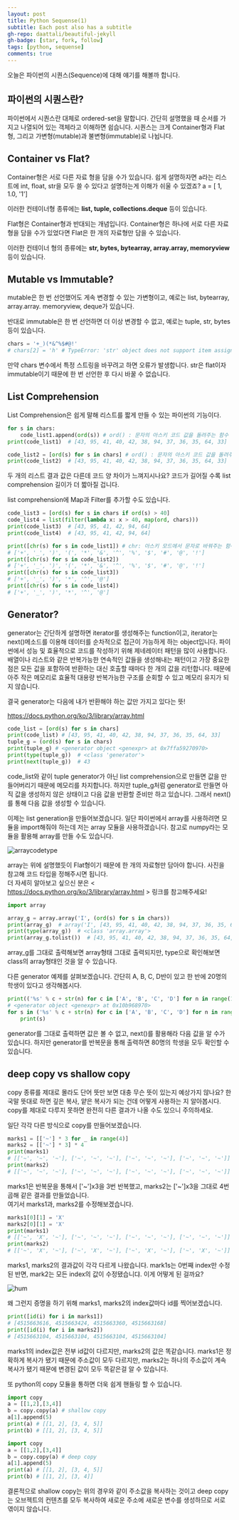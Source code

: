 ```yaml
---
layout: post
title: Python Sequense(1)
subtitle: Each post also has a subtitle
gh-repo: daattali/beautiful-jekyll
gh-badge: [star, fork, follow]
tags: [python, sequense]
comments: true
---
```


오늘은 파이썬의 시퀀스(Sequence)에 대해 얘기를 해볼까 합니다.

## 파이썬의 시퀀스란?

파이썬에서 시퀀스란 대체로 ordered-set을 말합니다. 간단히 설명했을 때 순서를 가지고 나열되어 있는 객체라고 이해하면 쉽습니다. 시퀀스는 크게 Container형과 Flat형, 그리고 가변형(mutable)과 불변형(immutable)로 나뉩니다.

## Container vs Flat?

Container형은 서로 다른 자료 형을 담을 수가 있습니다. 쉽게 설명하자면 a라는 리스트에 int, float, str을 모두 쓸 수 있다고 설명하는게 이해가 쉬울 수 있겠죠?
a = [ 1, 1.0, '1']

이러한 컨테이너형 종류에는 **list, tuple, collections.deque** 등이 있습니다.

Flat형은 Container형과 반대되는 개념입니다. Container형은 하나에 서로 다른 자료 형을 담을 수가 있었다면 Flat은 한 개의 자료형만 담을 수 있습니다.

이러한 컨테이너 형의 종류에는 **str, bytes, bytearray, array.array, memoryview** 등이 있습니다.

## Mutable vs Immutable?

mutable은 한 번 선언했어도 게속 변경할 수 있는 가변형이고, 예로는 list, bytearray, array.array. memoryview, deque가 있습니다.

반대로 immutable은 한 번 선언하면 더 이상 변경할 수 없고, 예로는 tuple, str, bytes 등이 있습니다.

```python
chars = '+_)(*&^%$#@!'
# chars[2] = 'h' # TypeError: 'str' object does not support item assignment
```

만약 chars 변수에서 특정 스트링을 바꾸려고 하면 오류가 발생합니다. str은 flat이자 immutable이기 때문에 한 번 선언한 후 다시 바꿀 수 없습니다.

## List Comprehension

List Comprehension은 쉽게 말해 리스트를 짧게 만들 수 있는 파이썬의 기능이다.

```python
for s in chars:
    code_list1.append(ord(s)) # ord() : 문자의 아스키 코드 값을 돌려주는 함수
print(code_list1)  # [43, 95, 41, 40, 42, 38, 94, 37, 36, 35, 64, 33]
```

```python
code_list2 = [ord(s) for s in chars] # ord() : 문자의 아스키 코드 값을 돌려주는 함수
print(code_list2)  # [43, 95, 41, 40, 42, 38, 94, 37, 36, 35, 64, 33]
```

두 개의 리스트 결과 값은 다른데 코드 양 차이가 느껴지시나요? 코드가 길어질 수록 list comprehension 길이가 더 짧아질 겁니다.

list comprehension에 Map과 Filter를 추가할 수도 있습니다.

```python
code_list3 = [ord(s) for s in chars if ord(s) > 40]
code_list4 = list(filter(lambda x: x > 40, map(ord, chars)))
print(code_list3)  # [43, 95, 41, 42, 94, 64]
print(code_list4)  # [43, 95, 41, 42, 94, 64]
```

```python
print([chr(s) for s in code_list1]) # chr: 아스키 모드에서 문자로 바꿔주는 함수
# ['+', '_', ')', '(', '*', '&', '^', '%', '$', '#', '@', '!']
print([chr(s) for s in code_list2])
# ['+', '_', ')', '(', '*', '&', '^', '%', '$', '#', '@', '!']
print([chr(s) for s in code_list3])
# ['+', '_', ')', '*', '^', '@']
print([chr(s) for s in code_list4])
# ['+', '_', ')', '*', '^', '@']
```

## Generator?

generator는 간단하게 설명하면 iterator를 생성해주는 function이고, iterator는 next()메소드를 이용해 데이터를 순차적으로 접근이 가능하게 하는 object입니다. 파이썬에서 성능 및 효율적으로 코드를 작성하기 위해 제네레이터 패턴을 많이 사용합니다. 배열이나 리스트와 같은 반복가능한 연속적인 값들을 생성해내는 패턴이고 가장 중요한 점은 모든 값을 포함하여 반환하는 대신 호출할 때마다 한 개의 값을 리턴합니다. 때문에 아주 작은 메모리로 효율적 대용량 반복가능한 구조를 순회할 수 있고 메모리 유지가 되지 않습니다.

결국 generator는 다음에 내가 반환해야 하는 값만 가지고 있다는 뜻!

https://docs.python.org/ko/3/library/array.html

```python
code_list = [ord(s) for s in chars]
print(code_list) # [43, 95, 41, 40, 42, 38, 94, 37, 36, 35, 64, 33]
tuple_g = (ord(s) for s in chars)
print(tuple_g) # <generator object <genexpr> at 0x7ffa59270970>
print(type(tuple_g))  # <class 'generator'>
print(next(tuple_g))  # 43
```

code_list와 같이 tuple generator가 아닌 list comprehension으로 만들면 값을 만들어버리기 때문에 메모리를 차지합니다. 하지만 tuple_g처럼 generator로 만들면 아직 값을 생성하지 않은 상태이고 다음 값을 반환할 준비만 하고 있습니다. 그래서 next()를 통해 다음 값을 생성할 수 있습니다.

이제는 list generation을 만들어보겠습니다. 일단 파이썬에서 array를 사용하려면 모듈을 import해줘야 하는데 저는 array 모듈을 사용하겠습니다. 참고로 numpy라는 모듈을 활용해 array를 만들 수도 있습니다.

![arraycodetype](../assets/img/array_code_type.png)

array는 위에 설명했듯이 Flat형이기 때문에 한 개의 자료형만 담아야 합니다. 사진을 참고해 코드 타입을 정해주시면 됩니다.  
더 자세히 알아보고 싶으신 분은 < https://docs.python.org/ko/3/library/array.html > 링크를 참고해주세요!

```python
import array

array_g = array.array('I', (ord(s) for s in chars))
print(array_g)  # array('I', [43, 95, 41, 40, 42, 38, 94, 37, 36, 35, 64, 33])
print(type(array_g))  # <class 'array.array'>
print(array_g.tolist())  # [43, 95, 41, 40, 42, 38, 94, 37, 36, 35, 64, 33]
```

array_g를 그대로 출력해보면 array형태 그대로 출력되지만, type으로 확인해보면 class의 array형태인 것을 알 수 있습니다.

다른 generator 예제를 살펴보겠습니다. 간단히 A, B, C, D반이 있고 한 반에 20명의 학생이 있다고 생각해봅시다.

```python
print(('%s' % c + str(n) for c in ['A', 'B', 'C', 'D'] for n in range(1, 21)))
# <generator object <genexpr> at 0x10b968970>
for s in ('%s' % c + str(n) for c in ['A', 'B', 'C', 'D'] for n in range(1, 21)):
    print(s)
```

generator를 그대로 출력하면 값은 볼 수 없고, next()를 활용해라 다음 값을 알 수가 있습니다. 하지만 generator를 반복문을 통해 출력하면 80명의 학생을 모두 확인할 수 있습니다.

## deep copy vs shallow copy

copy 종류를 제대로 몰라도 단어 뜻만 보면 대충 무슨 뜻이 있는지 예상가지 않나요? 한국말 뜻대로 하면 깊은 복사, 얕은 복사가 되는 건데 어떻게 사용하는 지 알아봅시다. copy를 제대로 다루지 못하면 완전히 다른 결과가 나올 수도 있으니 주의하세요.

일단 각각 다른 방식으로 copy를 만들어보겠습니다.

```python
marks1 = [['~'] * 3 for _ in range(4)]
marks2 = [['~'] * 3] * 4
print(marks1)
# [['~', '~', '~'], ['~', '~', '~'], ['~', '~', '~'], ['~', '~', '~']]
print(marks2)
# [['~', '~', '~'], ['~', '~', '~'], ['~', '~', '~'], ['~', '~', '~']]
```

marks1은 반복문을 통해서 ['~']x3을 3번 반복했고, marks2는 ['~']x3을 그대로 4번 곱해 같은 결과를 만들었습니다.  
여기서 marks1과, marks2를 수정해보겠습니다.

```python
marks1[0][1] = 'X'
marks2[0][1] = 'X'
print(marks1)
# [['~', 'X', '~'], ['~', '~', '~'], ['~', '~', '~'], ['~', '~', '~']]
print(marks2)
# [['~', 'X', '~'], ['~', 'X', '~'], ['~', 'X', '~'], ['~', 'X', '~']]
```

marks1, marks2의 결과값이 각각 다르게 나왔습니다. mark1s는 0번째 index만 수정된 반면, mark2는 모든 index의 값이 수정됐습니댜. 이게 어떻게 된 걸까요?

![hum](../assets/img/hum.jpeg)

왜 그런지 증명을 하기 위해 marks1, marks2의 index값마다 id를 찍어보겠습니다.

```python
print([id(i) for i in marks1])
# [4515663616, 4515663424, 4515663360, 4515663168]
print([id(i) for i in marks2])
# [4515663104, 4515663104, 4515663104, 4515663104]
```

marks1의 index값은 전부 id값이 다르지만, marks2의 값은 똑같습니다. marks1은 정확하게 복사가 됐기 때문에 주소값이 모두 다르지만, marks2는 하나의 주소값이 계속 복사가 됐기 때문에 변경된 값이 모두 똑같은걸 알 수 있습니다.

또 python의 copy 모듈을 통하면 더욱 쉽게 핸들링 할 수 있습니다.

```python
import copy
a = [[1,2],[3,4]]
b = copy.copy(a) # shallow copy
a[1].append(5)
print(a) # [[1, 2], [3, 4, 5]]
print(b) # [[1, 2], [3, 4, 5]]
```

```python
import copy
a = [[1,2],[3,4]]
b = copy.copy(a) # deep copy
a[1].append(5)
print(a) # [[1, 2], [3, 4, 5]]
print(b) # [[1, 2], [3, 4]]
```

결론적으로 shallow copy는 위의 경우와 같이 주소값을 복사하는 것이고 deep copy 는 오브젝트의 컨텐츠를 모두 복사하여 새로운 주소에 새로운 변수를 생성하므로 서로 엮이지 않습니다.
